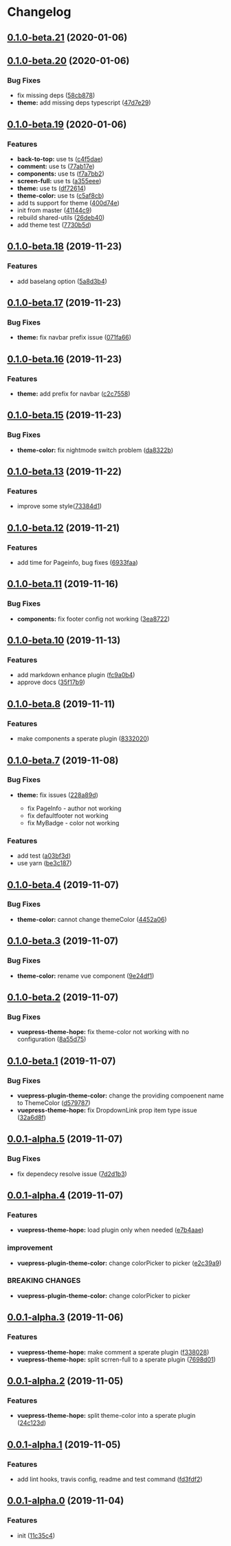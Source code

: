 # Changelog

## [0.1.0-beta.21](https://github.com/Mister-Hope/vuepress-theme-hope/compare/v0.1.0-beta.20...v0.1.0-beta.21) (2020-01-06)

## [0.1.0-beta.20](https://github.com/Mister-Hope/vuepress-theme-hope/compare/v0.1.0-beta.19...v0.1.0-beta.20) (2020-01-06)

### Bug Fixes

* fix missing deps ([58cb878](https://github.com/Mister-Hope/vuepress-theme-hope/commit/58cb878d7f0d7df087c99e0337f2de1bf09139d0))
* **theme:** add missing deps typescript ([47d7e29](https://github.com/Mister-Hope/vuepress-theme-hope/commit/47d7e29ea9684757a3ede320cde20a7c5fa432d5))

## [0.1.0-beta.19](https://github.com/Mister-Hope/vuepress-theme-hope/compare/41144c96da5f3632c32ef7d1a1ce1b6f731dfdda...v0.1.0-beta.19) (2020-01-06)

### Features

* **back-to-top:** use ts ([c4f5dae](https://github.com/Mister-Hope/vuepress-theme-hope/commit/c4f5dae2fdb27ff4b4be4f6df8d82eba99ec2ee7))
* **comment:** use ts ([77ab17e](https://github.com/Mister-Hope/vuepress-theme-hope/commit/77ab17ec286672a395e9c48ba40b4a102df42b4b))
* **components:** use ts ([f7a7bb2](https://github.com/Mister-Hope/vuepress-theme-hope/commit/f7a7bb20818e9b197ea010df12a54538f3bc9608))
* **screen-full:** use ts ([a355eee](https://github.com/Mister-Hope/vuepress-theme-hope/commit/a355eeec7c9be489d45ef1f85ff437195579c31b))
* **theme:** use ts ([df72614](https://github.com/Mister-Hope/vuepress-theme-hope/commit/df726146d716e8c5c0298a9c870d49d3f891eec1))
* **theme-color:** use ts ([c5af8cb](https://github.com/Mister-Hope/vuepress-theme-hope/commit/c5af8cb367384f9ec857d406fe017194b72d6dbc))
* add ts support for theme ([400d74e](https://github.com/Mister-Hope/vuepress-theme-hope/commit/400d74e6a9ba1ad89b4cd1763f17fe7175d53675))
* init from master ([41144c9](https://github.com/Mister-Hope/vuepress-theme-hope/commit/41144c96da5f3632c32ef7d1a1ce1b6f731dfdda))
* rebuild shared-utils ([26deb40](https://github.com/Mister-Hope/vuepress-theme-hope/commit/26deb4060186777f90f65dff8ad1e5d90eafd612))
* add theme test ([7730b5d](https://github.com/Mister-Hope/vuepress-theme-hope/commit/7730b5deee8ca5b6cf4764588f6bbcb174cb1486))

## [0.1.0-beta.18](https://github.com/Mister-Hope/vuepress-theme-hope/compare/v0.1.0-beta.17...v0.1.0-beta.18) (2019-11-23)

### Features

* add baselang option ([5a8d3b4](https://github.com/Mister-Hope/vuepress-theme-hope/commit/5a8d3b49e2a5be69ac4bfc76901fc98123520a46))

## [0.1.0-beta.17](https://github.com/Mister-Hope/vuepress-theme-hope/compare/v0.1.0-beta.16...v0.1.0-beta.17) (2019-11-23)

### Bug Fixes

* **theme:** fix navbar prefix issue ([071fa66](https://github.com/Mister-Hope/vuepress-theme-hope/commit/071fa6653cd446d2a90d9bb127deff970beb0322))

## [0.1.0-beta.16](https://github.com/Mister-Hope/vuepress-theme-hope/compare/v0.1.0-beta.15...v0.1.0-beta.16) (2019-11-23)

### Features

* **theme:** add prefix for navbar ([c2c7558](https://github.com/Mister-Hope/vuepress-theme-hope/commit/c2c755897629b0178df5ff4bc92e5514bb1a5610))

## [0.1.0-beta.15](https://github.com/Mister-Hope/vuepress-theme-hope/compare/v0.1.0-beta.14...v0.1.0-beta.15) (2019-11-23)

### Bug Fixes

* **theme-color:** fix nightmode switch problem ([da8322b](https://github.com/Mister-Hope/vuepress-theme-hope/commit/da8322bb3a47930aba2a9adf9888881255b20855))

## [0.1.0-beta.13](https://github.com/Mister-Hope/vuepress-theme-hope/compare/v0.1.0-beta.12...v0.1.0-beta.13) (2019-11-22)

### Features

* improve some style([73384d1](https://github.com/Mister-Hope/vuepress-theme-hope/commit/73384d11a5776d73e8ba7df9c91ca6330febbff3))

## [0.1.0-beta.12](https://github.com/Mister-Hope/vuepress-theme-hope/compare/v0.1.0-beta.11...v0.1.0-beta.12) (2019-11-21)

### Features

* add time for Pageinfo, bug fixes ([6933faa](https://github.com/Mister-Hope/vuepress-theme-hope/commit/6933faab001abe1a13dedec8c42d5832c71451a1))

## [0.1.0-beta.11](https://github.com/Mister-Hope/vuepress-theme-hope/compare/v0.1.0-beta.10...v0.1.0-beta.11) (2019-11-16)

### Bug Fixes

* **components:** fix footer config not working ([3ea8722](https://github.com/Mister-Hope/vuepress-theme-hope/commit/3ea8722c7a4fdaf49d01d10387667b3a8ff21c88))

## [0.1.0-beta.10](https://github.com/Mister-Hope/vuepress-theme-hope/compare/v0.1.0-beta.8...v0.1.0-beta.10) (2019-11-13)

### Features

* add markdown enhance plugin ([fc9a0b4](https://github.com/Mister-Hope/vuepress-theme-hope/commit/fc9a0b4db8ded429e47b8f4d1f2241ac7cef2fc0))
* approve docs ([35f17b9](https://github.com/Mister-Hope/vuepress-theme-hope/commit/35f17b9fd274ed2ebc62218d4588c85b54346141))

## [0.1.0-beta.8](https://github.com/Mister-Hope/vuepress-theme-hope/compare/v0.1.0-beta.7...v0.1.0-beta.8) (2019-11-11)

### Features

* make components a sperate plugin ([8332020](https://github.com/Mister-Hope/vuepress-theme-hope/commit/833202063dad61f8061d9f8b2cceed043d0fb405))

## [0.1.0-beta.7](https://github.com/Mister-Hope/vuepress-theme-hope/compare/v0.1.0-beta.4...v0.1.0-beta.7) (2019-11-08)

### Bug Fixes

* **theme:** fix issues ([228a89d](https://github.com/Mister-Hope/vuepress-theme-hope/commit/228a89d6d495405981a16f7d48297d2cf46dda8b))

  * fix PageInfo - author not working
  * fix defaultfooter not working
  * fix MyBadge - color not working

### Features

* add test ([a03bf3d](https://github.com/Mister-Hope/vuepress-theme-hope/commit/a03bf3d473727e4f4427429d640137ce596fc389))
* use yarn ([be3c187](https://github.com/Mister-Hope/vuepress-theme-hope/commit/be3c187d7d32d48025cd96570be608b43b607bcd))

## [0.1.0-beta.4](https://github.com/Mister-Hope/vuepress-theme-hope/compare/v0.1.0-beta.3...v0.1.0-beta.4) (2019-11-07)

### Bug Fixes

* **theme-color:** cannot change themeColor ([4452a06](https://github.com/Mister-Hope/vuepress-theme-hope/commit/4452a06f3d02180194490363d0ba5b932133f380))

## [0.1.0-beta.3](https://github.com/Mister-Hope/vuepress-theme-hope/compare/v0.1.0-beta.2...v0.1.0-beta.3) (2019-11-07)

### Bug Fixes

* **theme-color:** rename vue component ([9e24df1](https://github.com/Mister-Hope/vuepress-theme-hope/commit/9e24df1dd3c6d8e1ef2f79a37dc186a736fb879f))

## [0.1.0-beta.2](https://github.com/Mister-Hope/vuepress-theme-hope/compare/v0.1.0-beta.1...v0.1.0-beta.2) (2019-11-07)

### Bug Fixes

* **vuepress-theme-hope:** fix theme-color not working with no configuration ([8a55d75](https://github.com/Mister-Hope/vuepress-theme-hope/commit/8a55d75f00ed04522dad2896cefd4875236bb75b))

## [0.1.0-beta.1](https://github.com/Mister-Hope/vuepress-theme-hope/compare/v0.0.1-alpha.5...v0.1.0-beta.1) (2019-11-07)

### Bug Fixes

* **vuepress-plugin-theme-color:** change the providing compoenent name to ThemeColor ([d579787](https://github.com/Mister-Hope/vuepress-theme-hope/commit/d579787e84e1c82453c79011b5945aa91c41f53e))
* **vuepress-theme-hope:** fix DropdownLink prop item type issue ([32a6d8f](https://github.com/Mister-Hope/vuepress-theme-hope/commit/32a6d8f8abac9898ec63f1053b6b927f3fb90e47))

## [0.0.1-alpha.5](https://github.com/Mister-Hope/vuepress-theme-hope/compare/v0.0.1-alpha.4...v0.0.1-alpha.5) (2019-11-07)

### Bug Fixes

* fix dependecy resolve issue ([7d2d1b3](https://github.com/Mister-Hope/vuepress-theme-hope/commit/7d2d1b3e5b8072001bc84e76528f0a5480b49729))

## [0.0.1-alpha.4](https://github.com/Mister-Hope/vuepress-theme-hope/compare/v0.0.1-alpha.3...v0.0.1-alpha.4) (2019-11-07)

### Features

* **vuepress-theme-hope:** load plugin only when needed ([e7b4aae](https://github.com/Mister-Hope/vuepress-theme-hope/commit/e7b4aae569ccd20379c99e49a6feddcefb84762f))

### improvement

* **vuepress-plugin-theme-color:** change colorPicker to picker ([e2c39a9](https://github.com/Mister-Hope/vuepress-theme-hope/commit/e2c39a91f92d06ce3e0197c7333e278723e940ae))

### BREAKING CHANGES

* **vuepress-plugin-theme-color:** change colorPicker to picker

## [0.0.1-alpha.3](https://github.com/Mister-Hope/vuepress-theme-hope/compare/v0.0.1-alpha.2...v0.0.1-alpha.3) (2019-11-06)

### Features

* **vuepress-theme-hope:** make comment a sperate plugin ([f338028](https://github.com/Mister-Hope/vuepress-theme-hope/commit/f338028e78e07857728b072e69dfa525b7ab2ade))
* **vuepress-theme-hope:** split scrren-full to a sperate plugin ([7698d01](https://github.com/Mister-Hope/vuepress-theme-hope/commit/7698d01e7f1fe9b76eeeee52353cfc128cf3c442))

## [0.0.1-alpha.2](https://github.com/Mister-Hope/vuepress-theme-hope/compare/v0.0.1-alpha.1...v0.0.1-alpha.2) (2019-11-05)

### Features

* **vuepress-theme-hope:** split theme-color into a sperate plugin ([24c123d](https://github.com/Mister-Hope/vuepress-theme-hope/commit/24c123d48871406737acf0bf3fd0f1cc5c7c53dd))

## [0.0.1-alpha.1](https://github.com/Mister-Hope/vuepress-theme-hope/compare/v0.0.1-alpha.0...v0.0.1-alpha.1) (2019-11-05)

### Features

* add lint hooks, travis config, readme and test command ([fd3fdf2](https://github.com/Mister-Hope/vuepress-theme-hope/commit/fd3fdf20da4392a86ed1ccb716bbbeee6bf11267))

## [0.0.1-alpha.0](https://github.com/Mister-Hope/vuepress-theme-hope/compare/11c35c42b53c2f8aa2a86e2c2bb573187f89622d...v0.0.1-alpha.0) (2019-11-04)

### Features

* init ([11c35c4](https://github.com/Mister-Hope/vuepress-theme-hope/commit/11c35c42b53c2f8aa2a86e2c2bb573187f89622d))
